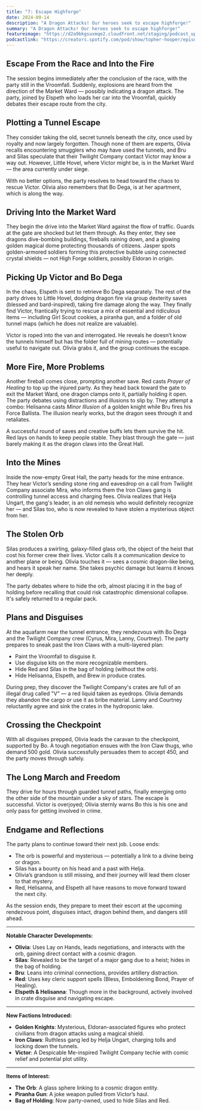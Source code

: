```yaml
---
title: "7: Escape Highforge"
date: 2024-09-14
description: "A Dragon Attacks! Our heroes seek to escape highforge!"
summary: "A Dragon Attacks! Our heroes seek to escape highforge!"
featureimage: "https://d2a9bkgsuxmqe2.cloudfront.net/staging/podcast_uploaded_episode400/41448639/41448639-1726335771728-06dca69a352f9.jpg"
podcastlink: "https://creators.spotify.com/pod/show/topher-hooper/episodes/C4-E7-Escape-Highforge-e2od837"
---
```

## Escape From the Race and Into the Fire

The session begins immediately after the conclusion of the race, with the party still in the Vroomfall. Suddenly, explosions are heard from the direction of the Market Ward — possibly indicating a dragon attack. The party, joined by Elspeth who loads her car into the Vroomfall, quickly debates their escape route from the city.

## Plotting a Tunnel Escape

They consider taking the old, secret tunnels beneath the city, once used by royalty and now largely forgotten. Though none of them are experts, Olivia recalls encountering smugglers who may have used the tunnels, and Bru and Silas speculate that their Twilight Company contact Victor may know a way out. However, Little Hovel, where Victor might be, is in the Market Ward — the area currently under siege.

With no better options, the party resolves to head toward the chaos to rescue Victor. Olivia also remembers that Bo Dega, is at her apartment, which is along the way.

## Driving Into the Market Ward

They begin the drive into the Market Ward against the flow of traffic. Guards at the gate are shocked but let them through. As they enter, they see dragons dive-bombing buildings, fireballs raining down, and a glowing golden magical dome protecting thousands of citizens. Jasper spots golden-armored soldiers forming this protective bubble using connected crystal shields — not High Forge soldiers, possibly Eldoran in origin.

## Picking Up Victor and Bo Dega

In the chaos, Elspeth is sent to retrieve Bo Dega separately. The rest of the party drives to Little Hovel, dodging dragon fire via group dexterity saves (blessed and bard-inspired), taking fire damage along the way. They finally find Victor, frantically trying to rescue a mix of essential and ridiculous items — including Girl Scout cookies, a piranha gun, and a folder of old tunnel maps (which he does not realize are valuable).

Victor is roped into the van and interrogated. He reveals he doesn’t know the tunnels himself but has the folder full of mining routes — potentially useful to navigate out. Olivia grabs it, and the group continues the escape.

## More Fire, More Problems

Another fireball comes close, prompting another save. Red casts *Prayer of Healing* to top up the injured party. As they head back toward the gate to exit the Market Ward, one dragon clamps onto it, partially holding it open. The party debates using distractions and illusions to slip by. They attempt a combo: Helisanna casts *Minor Illusion* of a golden knight while Bru fires his Force Ballista. The illusion nearly works, but the dragon sees through it and retaliates.

A successful round of saves and creative buffs lets them survive the hit. Red lays on hands to keep people stable. They blast through the gate — just barely making it as the dragon claws into the Great Hall.

## Into the Mines

Inside the now-empty Great Hall, the party heads for the mine entrance. They hear Victor’s sending stone ring and eavesdrop on a call from Twilight Company associate Mira, who informs them the Iron Claws gang is controlling tunnel access and charging fees. Olivia realizes that Helja Ungart, the gang's leader, is an old nemesis who would definitely recognize her — and Silas too, who is now revealed to have stolen a mysterious object from her.

## The Stolen Orb

Silas produces a swirling, galaxy-filled glass orb, the object of the heist that cost his former crew their lives. Victor calls it a communication device to another plane or being. Olivia touches it — sees a cosmic dragon-like being, and hears it speak her name. She takes psychic damage but learns it knows her deeply.

The party debates where to hide the orb, almost placing it in the bag of holding before recalling that could risk catastrophic dimensional collapse. It's safely returned to a regular pack.

## Plans and Disguises

At the aquafarm near the tunnel entrance, they rendezvous with Bo Dega and the Twilight Company crew (Cyrus, Mira, Lanny, Courtney). The party prepares to sneak past the Iron Claws with a multi-layered plan:
- Paint the Vroomfall to disguise it.
- Use disguise kits on the more recognizable members.
- Hide Red and Silas in the bag of holding (without the orb).
- Hide Helisanna, Elspeth, and Brew in produce crates.

During prep, they discover the Twilight Company's crates are full of an illegal drug called "V" — a red liquid taken as eyedrops. Olivia demands they abandon the cargo or use it as bribe material. Lanny and Courtney reluctantly agree and sink the crates in the hydroponic lake.

## Crossing the Checkpoint

With all disguises prepped, Olivia leads the caravan to the checkpoint, supported by Bo. A tough negotiation ensues with the Iron Claw thugs, who demand 500 gold. Olivia successfully persuades them to accept 450, and the party moves through safely.

## The Long March and Freedom

They drive for hours through guarded tunnel paths, finally emerging onto the other side of the mountain under a sky of stars. The escape is successful. Victor is overjoyed; Olivia sternly warns Bo this is his one and only pass for getting involved in crime.

## Endgame and Reflections

The party plans to continue toward their next job. Loose ends:
- The orb is powerful and mysterious — potentially a link to a divine being or dragon.
- Silas has a bounty on his head and a past with Helja.
- Olivia’s grandson is still missing, and their journey will lead them closer to that mystery.
- Red, Helisanna, and Elspeth all have reasons to move forward toward the next city.

As the session ends, they prepare to meet their escort at the upcoming rendezvous point, disguises intact, dragon behind them, and dangers still ahead.

---
**Notable Character Developments:**
- **Olivia**: Uses Lay on Hands, leads negotiations, and interacts with the orb, gaining direct contact with a cosmic dragon.
- **Silas**: Revealed to be the target of a major gang due to a heist; hides in the bag of holding.
- **Bru**: Leans into criminal connections, provides artillery distraction.
- **Red**: Uses key cleric support spells (Bless, Emboldening Bond, Prayer of Healing).
- **Elspeth & Helisanna**: Though more in the background, actively involved in crate disguise and navigating escape.

---
**New Factions Introduced:**
- **Golden Knights**: Mysterious, Eldoran-associated figures who protect civilians from dragon attacks using a magical shield.
- **Iron Claws**: Ruthless gang led by Helja Ungart, charging tolls and locking down the tunnels.
- **Victor**: A Despicable Me-inspired Twilight Company techie with comic relief and potential plot utility.

---
**Items of Interest:**
- **The Orb**: A glass sphere linking to a cosmic dragon entity.
- **Piranha Gun**: A joke weapon pulled from Victor’s haul.
- **Bag of Holding**: Now party-owned, used to hide Silas and Red.